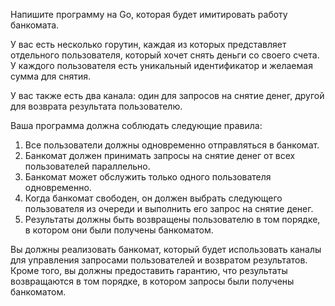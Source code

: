 Напишите программу на Go, которая будет имитировать работу банкомата.

У вас есть несколько горутин, каждая из которых представляет отдельного пользователя, который хочет снять деньги со своего счета. У каждого пользователя есть уникальный идентификатор и желаемая сумма для снятия.

У вас также есть два канала: один для запросов на снятие денег, другой для возврата результата пользователю.

Ваша программа должна соблюдать следующие правила:
1. Все пользователи должны одновременно отправляться в банкомат.
2. Банкомат должен принимать запросы на снятие денег от всех пользователей параллельно.
3. Банкомат может обслужить только одного пользователя одновременно.
4. Когда банкомат свободен, он должен выбрать следующего пользователя из очереди и выполнить его запрос на снятие денег.
5. Результаты должны быть возвращены пользователю в том порядке, в котором они были получены банкоматом.

Вы должны реализовать банкомат, который будет использовать каналы для управления запросами пользователей и возвратом результатов. Кроме того, вы должны предоставить гарантию, что результаты возвращаются в том порядке, в котором запросы были получены банкоматом.